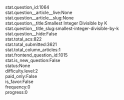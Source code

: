 stat.question_id:1064  
stat.question__article__live:None  
stat.question__article__slug:None  
stat.question__title:Smallest Integer Divisible by K  
stat.question__title_slug:smallest-integer-divisible-by-k  
stat.question__hide:False  
stat.total_acs:822  
stat.total_submitted:3621  
stat.total_column_articles:1  
stat.frontend_question_id:1015  
stat.is_new_question:False  
status:None  
difficulty.level:2  
paid_only:False  
is_favor:False  
frequency:0  
progress:0  
